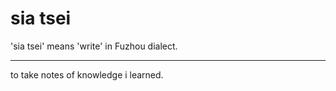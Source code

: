 # sia tsei

'sia tsei' means 'write' in Fuzhou dialect.

------

to take notes of knowledge i learned.

